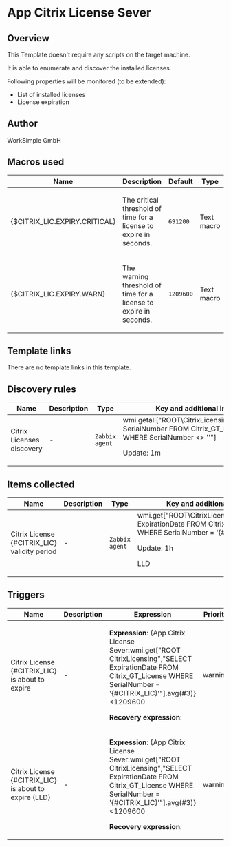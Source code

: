 # App Citrix License Sever

## Overview

This Template doesn't require any scripts on the target machine.


It is able to enumerate and discover the installed licenses.


Following properties will be monitored (to be extended):


* List of installed licenses
* License expiration


## Author

WorkSimple GmbH

## Macros used

|Name|Description|Default|Type|
|----|-----------|-------|----|
|{$CITRIX_LIC.EXPIRY.CRITICAL}|<p>The critical threshold of time for a license to expire in seconds.</p>|`691200`|Text macro|
|{$CITRIX_LIC.EXPIRY.WARN}|<p>The warning threshold of time for a license to expire in seconds.</p>|`1209600`|Text macro|


## Template links

There are no template links in this template.

## Discovery rules

|Name|Description|Type|Key and additional info|
|----|-----------|----|----|
|Citrix Licenses discovery|<p>-</p>|`Zabbix agent`|wmi.getall["ROOT\CitrixLicensing","SELECT SerialNumber FROM Citrix_GT_License WHERE SerialNumber <> ''"]<p>Update: 1m</p>|


## Items collected

|Name|Description|Type|Key and additional info|
|----|-----------|----|----|
|Citrix License {#CITRIX_LIC} validity period|<p>-</p>|`Zabbix agent`|wmi.get["ROOT\CitrixLicensing","SELECT ExpirationDate FROM Citrix_GT_License WHERE SerialNumber = '{#CITRIX_LIC}'"]<p>Update: 1h</p><p>LLD</p>|


## Triggers

|Name|Description|Expression|Priority|
|----|-----------|----------|--------|
|Citrix License {#CITRIX_LIC} is about to expire|<p>-</p>|<p>**Expression**: {App Citrix License Sever:wmi.get["ROOT CitrixLicensing","SELECT ExpirationDate FROM Citrix_GT_License WHERE SerialNumber = '{#CITRIX_LIC}'"].avg(#3)}<1209600</p><p>**Recovery expression**: </p>|warning|
|Citrix License {#CITRIX_LIC} is about to expire (LLD)|<p>-</p>|<p>**Expression**: {App Citrix License Sever:wmi.get["ROOT CitrixLicensing","SELECT ExpirationDate FROM Citrix_GT_License WHERE SerialNumber = '{#CITRIX_LIC}'"].avg(#3)}<1209600</p><p>**Recovery expression**: </p>|warning|
